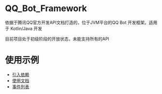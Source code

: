 # QQ_Bot_Framework
依据于腾讯QQ官方开发API文档打造的，位于JVM平台的QQ Bot 开发框架。适用于 Kotlin/Java 开发

目前项目处于初级阶段的开放状态，未能支持所有的API

# 使用示例
* [引入依赖](docs%2Fdependent.md)
* [使用文档](docs%2Flogin.md)
* [事件列表](docs%2Fevents.md)
